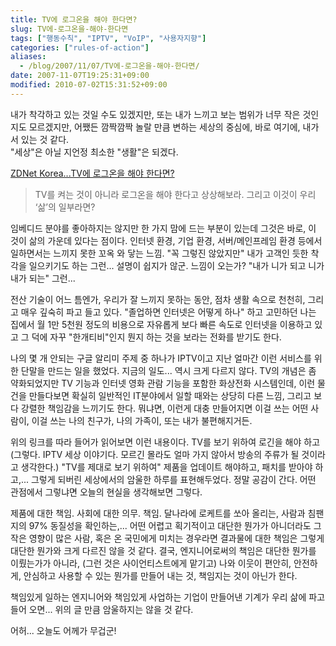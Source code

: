 ```yaml
---
title: TV에 로그온을 해야 한다면?
slug: TV에-로그온을-해야-한다면
tags: ["행동수칙", "IPTV", "VoIP", "사용자지향"]
categories: ["rules-of-action"]
aliases:
  - /blog/2007/11/07/TV에-로그온을-해야-한다면/
date: 2007-11-07T19:25:31+09:00
modified: 2010-07-02T15:31:52+09:00
---
```

내가 착각하고 있는 것일 수도 있겠지만, 또는 내가 느끼고 보는 범위가 너무
작은 것인지도 모르겠지만, 어쨌든 깜짝깜짝 놀랄 만큼 변하는 세상의 중심에,
바로 여기에, 내가 서 있는 것 같다.  
"세상"은 아닐 지언정 최소한 "생활"은 되겠다.

[ZDNet Korea...TV에 로그온을 해야 한다면?](http://www.zdnet.co.kr/itbiz/column/hotissue/0,39030451,39163051,00.htm)

> TV를 켜는 것이 아니라 로그온을 해야 한다고 상상해보라.
> 그리고 이것이 우리 ‘삶’의 일부라면?

임베디드 분야를 좋아하지는 않지만 한 가지 맘에 드는 부분이 있는데 그것은
바로, 이 것이 삶의 가운데 있다는 점이다. 인터넷 환경, 기업 환경,
서버/메인프레임 환경 등에서 일하면서는 느끼지 못한 꼬옥 와 닿는 느낌.
"꼭 그렇진 않았지만" 내가 고객인 듯한 착각을 일으키기도 하는 그런...
설명이 쉽지가 않군. 느낌이 오는가? "내가 니가 되고 니가 내가 되는" 그런...

전산 기술이 어느 틈엔가, 우리가 잘 느끼지 못하는 동안, 점차 생활 속으로
천천히, 그리고 매우 깊숙히 파고 들고 있다. "졸업하면 인터넷은 어떻게 하나"
하고 고민하던 나는 집에서 월 1만 5천원 정도의 비용으로 자유롭게 보다 빠른
속도로 인터넷을 이용하고 있고 그 덕에 자꾸 "한개티비"인지 뭔지 하는 것을
보라는 전화를 받기도 한다.

나의 몇 개 안되는 구글 알리미 주제 중 하나가 IPTV이고 지난 얼마간 이런
서비스를 위한 단말을 만드는 일을 했었다. 지금의 일도... 역시 크게 다르지
않다. TV의 개념은 좀 약화되었지만 TV 기능과 인터넷 영화 관람 기능을 포함한
화상전화 시스템인데, 이런 물건을 만들다보면 확실히 일반적인 IT분야에서
일할 때와는 상당히 다른 느낌, 그리고 보다 강렬한 책임감을 느끼기도 한다.
뭐냐면, 이런게 대충 만들어지면 이걸 쓰는 어떤 사람이, 이걸 쓰는 나의
친구가, 나의 가족이, 또는 내가 불편해지거든.

위의 링크를 따라 들어가 읽어보면 이런 내용이다. TV를 보기 위하여 로긴을
해야 하고(그렇다. IPTV 세상 이야기다. 모르긴 몰라도 얼마 가지 않아서
방송의 주류가 될 것이라고 생각한다.) "TV를 제대로 보기 위하여" 제품을
업데이트 해야하고, 패치를 받아야 하고,... 그렇게 되버린 세상에서의 암울한
하루를 표현해두었다. 정말 공감이 간다. 어떤 관점에서 그렇냐면 오늘의 현실을
생각해보면 그렇다.

제품에 대한 책임. 사회에 대한 의무. 책임. 달나라에 로케트를 쏘아 올리는,
사람과 침팬지의 97% 동질성을 확인하는,... 어떤 어렵고 획기적이고 대단한
뭔가가 아니더라도 그 작은 영향이 많은 사람, 혹은 온 국민에게 미치는
경우라면 결과물에 대한 책임은 그렇게 대단한 뭔가와 크게 다르진 않을 것
같다. 결국, 엔지니어로써의 책임은 대단한 뭔가를 이뤘는가가 아니라,
(그런 것은 사이언티스트에게 맡기고) 나와 이웃이 편안히, 안전하게, 안심하고
사용할 수 있는 뭔가를 만들어 내는 것, 책임지는 것이 아닌가 한다.

책임있게 일하는 엔지니어와 책임있게 사업하는 기업이 만들어낸 기계가
우리 삶에 파고 들어 오면... 위의 글 만큼 암울하지는 않을 것 같다.

어허... 오늘도 어께가 무겁군!

